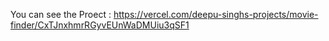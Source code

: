 You can see the Proect : https://vercel.com/deepu-singhs-projects/movie-finder/CxTJnxhmrRGyvEUnWaDMUiu3qSF1
